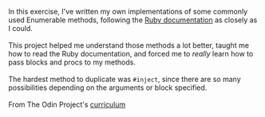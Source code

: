 In this exercise, I've written my own implementations of some commonly used Enumerable methods, following the [Ruby documentation](https://ruby-doc.org/core-2.4.1/Enumerable.html) as closely as I could.<br /><br />
This project helped me understand those methods a lot better, taught me how to read the Ruby documentation, and forced me to *really* learn how to pass blocks and procs to my methods. <br /><br />
The hardest method to duplicate was `#inject`, since there are so many possibilities depending on the arguments or block specified. <br /><br />
From The Odin Project's [curriculum](https://www.theodinproject.com/courses/ruby-programming/lessons/advanced-building-blocks)
